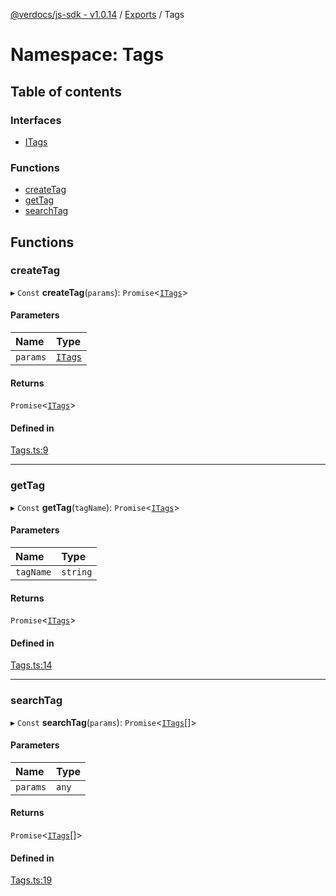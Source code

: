 [@verdocs/js-sdk - v1.0.14](../README.md) / [Exports](../modules.md) / Tags

# Namespace: Tags

## Table of contents

### Interfaces

- [ITags](../interfaces/Tags.ITags.md)

### Functions

- [createTag](Tags.md#createtag)
- [getTag](Tags.md#gettag)
- [searchTag](Tags.md#searchtag)

## Functions

### createTag

▸ `Const` **createTag**(`params`): `Promise`<[`ITags`](../interfaces/Tags.ITags.md)\>

#### Parameters

| Name | Type |
| :------ | :------ |
| `params` | [`ITags`](../interfaces/Tags.ITags.md) |

#### Returns

`Promise`<[`ITags`](../interfaces/Tags.ITags.md)\>

#### Defined in

[Tags.ts:9](https://github.com/Verdocs/js-sdk/blob/main/src/Tags.ts#L9)

___

### getTag

▸ `Const` **getTag**(`tagName`): `Promise`<[`ITags`](../interfaces/Tags.ITags.md)\>

#### Parameters

| Name | Type |
| :------ | :------ |
| `tagName` | `string` |

#### Returns

`Promise`<[`ITags`](../interfaces/Tags.ITags.md)\>

#### Defined in

[Tags.ts:14](https://github.com/Verdocs/js-sdk/blob/main/src/Tags.ts#L14)

___

### searchTag

▸ `Const` **searchTag**(`params`): `Promise`<[`ITags`](../interfaces/Tags.ITags.md)[]\>

#### Parameters

| Name | Type |
| :------ | :------ |
| `params` | `any` |

#### Returns

`Promise`<[`ITags`](../interfaces/Tags.ITags.md)[]\>

#### Defined in

[Tags.ts:19](https://github.com/Verdocs/js-sdk/blob/main/src/Tags.ts#L19)
